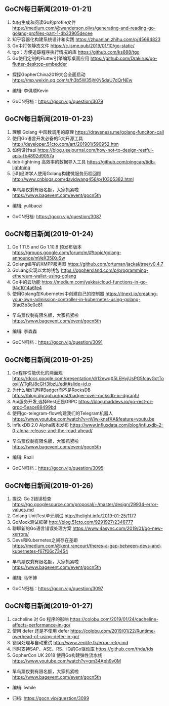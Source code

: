 ## GoCN每日新闻(2019-01-21)

1. 如何生成和阅读Go的profile文件 https://medium.com/@wanderson.olivs/generating-and-reading-go-golang-profiles-part-1-db33905decee
2. 知乎容器化构建系统设计和实践 https://zhuanlan.zhihu.com/p/45694823
3. Go中打包静态文件 https://c.isme.pub/2019/01/10/go-static/
4. tgo：方便追踪程序执行情况的库 https://github.com/ks888/tgo
5. Go使用定制的Flutter引擎编写桌面应用 https://github.com/Drakirus/go-flutter-desktop-embedder

* 探探GopherChina2019大会全面启动 https://mp.weixin.qq.com/s/h3b5W35jhKN5daU7dQrNEw

* 编辑: 李俱顺Kevin
* GoCN归档：https://gocn.vip/question/3079

## GoCN每日新闻(2019-01-23)

1. 理解 Golang 中函数调用的原理 https://draveness.me/golang-funciton-call
2. 使用Go语言开发必备的5大开源工具 http://developer.51cto.com/art/201901/590952.htm
3. 如何设计api https://blog.usejournal.com/how-not-to-design-restful-apis-fb4892d9057a
4. tidb-lightning 高效率的数据导入工具 https://github.com/pingcap/tidb-lightning
5. [译]经济学人使用Golang构建微服务历程回顾 http://www.cnblogs.com/davidwang456/p/10305382.html

* 早鸟票仅剩有限名额，大家抓紧啦 https://www.bagevent.com/event/gocn5th

* 编辑: yulibaozi
* GoCN归档: https://gocn.vip/question/3087


## GoCN每日新闻(2019-01-24)

1.  Go 1.11.5 and Go 1.10.8 预发布版本 https://groups.google.com/forum/m/#!topic/golang-announce/mVeX35iXuSw
2. Golang编写的XMPP服务器 https://github.com/ortuman/jackal/tree/v0.4.7
3. GoLang实现以太坊钱包 https://gophersland.com/p/programming-ethereum-wallet-using-golang
4. Go中的云功能 https://medium.com/yakka/cloud-functions-in-go-94c1014a6fe4
5. 使用Golang在Kubernetes中创建自己的控制器 https://itnext.io/creating-your-own-admission-controller-in-kubernetes-using-golang-3fad3b3e0c81

* 早鸟票仅剩有限名额，大家抓紧啦 https://www.bagevent.com/event/gocn5th

* 编辑: 李森森
* GoCN归档：https://gocn.vip/question/3091

## GoCN每日新闻(2019-01-25) 

1. Go程序性能优化的两面观 https://docs.google.com/presentation/d/12ewqX5LEHyjUsPG5fcavGctTooxiiWTgRJ8cGH3ibzU/edit#slide=id.p 
2. 为什么我们选择Badger而不是RocksDB https://blog.dgraph.io/post/badger-over-rocksdb-in-dgraph/ 
3. Api服务开发,选择Rest还是GRPC https://blog.maddevs.io/go-rest-or-grpc-5eace88499bd 
4. 使用go-telegram-flow构建我们的Telegram机器人 https://www.youtube.com/watch?v=nViw-knsfXA&feature=youtu.be 
5. InfluxDB 2.0 Alpha版本发布 https://www.influxdata.com/blog/influxdb-2-0-alpha-release-and-the-road-ahead/ 

* 早鸟票仅剩有限名额，大家抓紧啦 https://www.bagevent.com/event/gocn5th 

* 编辑: Razil 
* GoCN归档：https://gocn.vip/question/3095

## GoCN每日新闻(2019-01-26)

1. 提议: Go 2错误检查 https://go.googlesource.com/proposal/+/master/design/29934-error-values.md
2. Golang UnitTest单元测试 http://helight.info/2019-01-25/1177
3. GoMock测试框架 http://blog.51cto.com/9291927/2346777
4. 聊聊新的Go语言错误处理方案 https://www.4async.com/2019/01/go-new-xerrors/
5. Devs和Kubernetes之间存在差距 https://medium.com/@kent.rancourt/theres-a-gap-between-devs-and-kubernetes-f67f06c73454

* 早鸟票仅剩有限名额，大家抓紧啦 https://www.bagevent.com/event/gocn5th 

* 编辑: 马怀博
* GoCN归档：https://gocn.vip/question/3097

## GoCN每日新闻(2019-01-27)

1. cacheline 对 Go 程序的影响 https://colobu.com/2019/01/24/cacheline-affects-performance-in-go/
2. 使用 defer 还是不使用 defer https://colobu.com/2019/01/22/Runtime-overhead-of-using-defer-in-go/
3. 错误处理与自动重试 http://www.zenlife.tk/error-retry.md
4. 同时支持SAP、ASE、RS、IQ的Go驱动库 https://github.com/thda/tds
5. GopherCon UK 2018 使用Go构建弹性流水线 https://www.youtube.com/watch?v=gm34Aph9v0M

* 早鸟票仅剩有限名额，大家抓紧啦 https://www.bagevent.com/event/gocn5th

* 编辑: lwhile
* 归档: https://gocn.vip/question/3099
